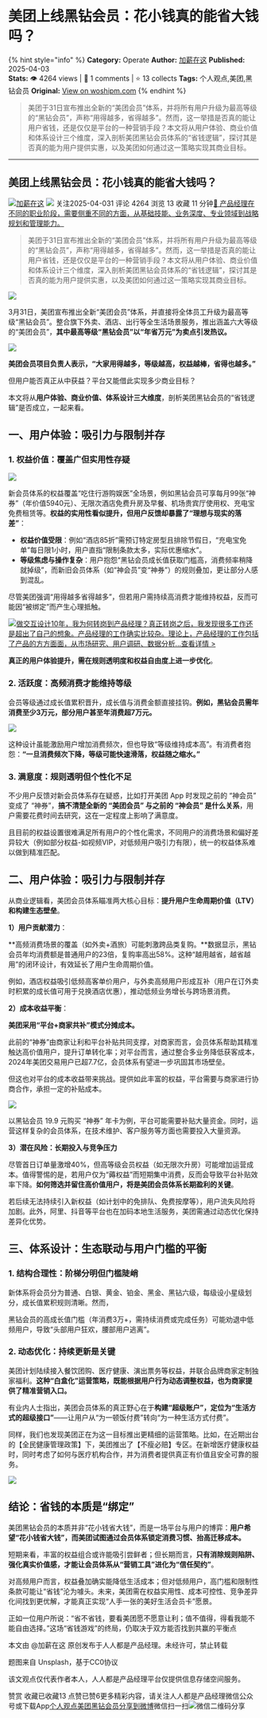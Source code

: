 # 美团上线黑钻会员：花小钱真的能省大钱吗？
{% hint style="info" %}
**Category:** Operate
**Author:** [加薪在这](https://www.woshipm.com/u/1073708)
**Published:** 2025-04-03  
**Stats:** 👁️ 4264 views | 💬 1 comments | ⭐ 13 collects
**Tags:** 个人观点,美团,黑钻会员
**Original:** [View on woshipm.com](https://www.woshipm.com/operate/6200817.html)
{% endhint %}
> 美团于31日宣布推出全新的“美团会员”体系，并将所有用户升级为最高等级的“黑钻会员”，声称“用得越多，省得越多”。然而，这一举措是否真的能让用户省钱，还是仅仅是平台的一种营销手段？本文将从用户体验、商业价值和体系设计三个维度，深入剖析美团黑钻会员体系的“省钱逻辑”，探讨其是否真的能为用户提供实惠，以及美团如何通过这一策略实现其商业目标。

---

## 美团上线黑钻会员：花小钱真的能省大钱吗？

[![](https://static.woshipm.com/pmapp_avatar_20250217142505_6053.jpeg?imageView2/1/w/72/h/72/q/100)](https://www.woshipm.com/u/1073708)[加薪在这](https://www.woshipm.com/u/1073708) ![](https://static.woshipm.com/tag/1101_1@2x.png) 关注2025-04-031 评论 4264 浏览 13 收藏 11 分钟[🔗 产品经理在不同的职业阶段，需要侧重不同的方面，从基础技能、业务深度、专业领域到战略规划和管理能力。](https://ke.qidianla.com/courses/90pm)

> 美团于31日宣布推出全新的“美团会员”体系，并将所有用户升级为最高等级的“黑钻会员”，声称“用得越多，省得越多”。然而，这一举措是否真的能让用户省钱，还是仅仅是平台的一种营销手段？本文将从用户体验、商业价值和体系设计三个维度，深入剖析美团黑钻会员体系的“省钱逻辑”，探讨其是否真的能为用户提供实惠，以及美团如何通过这一策略实现其商业目标。

![](https://image.woshipm.com/2023/04/14/7785da1c-daa1-11ed-aee8-00163e0b5ff3.png)

3月31日，美团宣布推出全新“美团会员”体系，并直接将全体员工升级为最高等级“黑钻会员”。整合旗下外卖、酒店、出行等全生活场景服务，推出涵盖六大等级的“美团会员”，**其中最高等级“黑钻会员”以“年省万元”为卖点引发热议。**

![](https://image.woshipm.com/2025/04/03/066b0d40-1049-11f0-b4f1-00163e09d72f.png)

**美团会员项目负责人表示，“大家用得越多，等级越高，权益越棒，省得也越多。”**

但用户能否真正从中获益？平台又能借此实现多少商业目标？

本文将从**用户体验、商业价值、体系设计三大维度**，剖析美团黑钻会员的“省钱逻辑”是否成立，一起来看。

## 一、用户体验：吸引力与限制并存

### 1\. 权益价值：覆盖广但实用性存疑

![](https://image.woshipm.com/2025/04/03/125a271c-1049-11f0-abee-00163e09d72f.png)

新会员体系的权益覆盖“吃住行游购娱医”全场景，例如黑钻会员可享每月99张“神券”（年价值5940元）、无限次酒店免费升房及早餐、机场贵宾厅使用权、充电宝免费租赁等。**权益的实用性看似提升，但用户反馈却暴露了“理想与现实的落差”**：

*   **权益价值受限**：例如“酒店85折”需预订特定房型且排除节假日，“充电宝免单”每日限1小时，用户直指“限制条款太多，实际优惠缩水”。
*   **等级焦虑与操作复杂**：用户抱怨“黑钻会员成长值获取门槛高，消费频率稍降就掉级”，而新旧会员体系（如“神会员”变“神券”）的规则叠加，更让部分人感到混乱。

尽管美团强调“用得越多省得越多”，但若用户需持续高消费才能维持权益，反而可能因“被绑定”而产生心理抵触。

[![](https://image.woshipm.com/2023/08/02/769bf6f4-30e6-11ee-b3cb-00163e0b5ff3.png)做交互设计10年，我为何转岗到产品经理？真正转岗之后，我发现很多工作还是超出了自己的想象。产品经理的工作确实比较杂。理论上，产品经理的工作包括了产品的方方面面，从市场研究、用户调研、数据分析...查看详情 >](https://ke.qidianla.com/courses/bcpm)

**真正的用户体验提升，需在规则透明度和权益自由度上进一步优化**。

### 2\. 活跃度：高频消费才能维持等级

会员等级通过成长值累积晋升，成长值与消费金额直接挂钩。**例如，黑钻会员需年消费至少3万元，部分用户甚至年消费超7万元。**

![](https://image.woshipm.com/2025/04/03/36b7e5a4-1049-11f0-bd6a-00163e09d72f.png)

这种设计虽能激励用户增加消费频次，但也导致“等级维持成本高”。有消费者抱怨：**“一旦消费频次下降，等级可能快速滑落，权益随之缩水。”**

### 3\. 满意度：规则透明但个性化不足

不少用户反馈对新会员体系存在疑惑，比如打开美团 App 时发现之前的 “神会员” 变成了 “神券”，**搞不清楚全新的 “美团会员” 与之前的 “神会员” 是什么关系**，用户需要花费时间去研究，这在一定程度上影响了满意度。

且目前的权益设置很难满足所有用户的个性化需求，不同用户的消费场景和偏好差异较大（例如部分权益-如视频VIP，对低频用户吸引力有限），统一的权益体系难以做到精准匹配。

## 二、用户体验：吸引力与限制并存

从商业逻辑看，美团会员体系瞄准两大核心目标：**提升用户生命周期价值（LTV）和构建生态壁垒**。

**1）用户贡献潜力**：

**高频消费场景的覆盖（如外卖+酒旅）可能刺激跨品类复购。**数据显示，黑钻会员年均消费额是普通用户的23倍，复购率高出58%。这种“越用越省，越省越用”的闭环设计，有效延长了用户生命周期价值。

例如，酒店权益吸引低频高客单价用户，与外卖高频用户形成互补（用户在订外卖时积累的成长值可用于兑换酒店优惠），推动低频业务增长与跨场景消费。

**2）成本收益平衡**：

**美团采用“平台+商家共补”模式分摊成本。**

此前的“神券”由商家让利和平台补贴共同支撑，对商家而言，会员体系帮助其精准触达高价值用户，提升订单转化率；对平台而言，通过整合多业务降低获客成本，2024年美团交易用户已超7.7亿，会员体系有望进一步巩固其市场壁垒。

但这也对平台的成本收益带来挑战。提供如此丰富的权益，平台需要与商家进行协商合作，承担一定的补贴成本。

![](https://image.woshipm.com/2025/04/03/2c45a8cc-1049-11f0-b4f1-00163e09d72f.jpg)

以黑钻会员 19.9 元购买 “神券” 年卡为例，平台可能需要补贴大量资金。同时，运营这样复杂的会员体系，在技术维护、客户服务等方面也需要投入大量资源。

**3）潜在风险：长期投入与竞争压力**

尽管首日订单量激增40%，但高等级会员权益（如无限次升房）可能增加运营成本。值得警惕的是，若用户仅为“薅权益”而短期集中消费，反而会导致平台补贴效率下降。**如何筛选并留住高价值用户，将是美团会员体系长期盈利的关键**。

若后续无法持续引入新权益（如计划中的免排队、免费按摩等），用户流失风险将加剧。此外，阿里、抖音等平台也在加码本地生活服务，美团需通过动态优化保持差异化优势。

## 三、体系设计：生态联动与用户门槛的平衡

### 1\. 结构合理性：阶梯分明但门槛陡峭

新体系将会员分为普通、白银、黄金、铂金、黑金、黑钻六级，每级设小星级划分，成长值累积规则清晰。然而，

黑钻会员的高成长值门槛（年消费3万+，需持续消费或完成任务）可能劝退中低频用户，导致“头部用户狂欢，腰部用户逃离”。

### 2\. 动态优化：持续更新是关键

美团计划陆续接入餐饮团购、医疗健康、演出票务等权益，并联合品牌商家定制独家福利。**这种“白盒化”运营策略，既能根据用户行为动态调整权益，也为商家提供了精准营销入口。**

有业内人士指出，美团会员体系的真正野心在于**构建“超级账户”，定位为“生活方式的超级接口”**——让用户从“为一顿饭付费”转向“为一种生活方式付费”。

同样，我们也发现美团正在为这一目标推出更精细的运营策略。比如，在近期出台的【全民健康管理政策】下，美团推出了【不瘦必赔】专区。在新增医疗健康权益时，同时考虑了如何与医疗机构合作，并为消费者提供真正有价值且安全可靠的服务。

![](https://image.woshipm.com/2025/04/03/4e3927a6-1049-11f0-b4f1-00163e09d72f.png)

## 结论：省钱的本质是“绑定”

美团黑钻会员的本质并非“花小钱省大钱”，而是一场平台与用户的博弈：**用户希望“花小钱省大钱”，而美团试图通过会员体系锁定消费习惯、抬高迁移成本。**

短期来看，丰富的权益组合或许能吸引尝鲜者；但长期而言，**只有消除规则陷阱、强化真实价值感，才能让会员体系从“营销工具”进化为“信任契约”**。

对高频用户而言，权益叠加确实能降低生活成本；但对低频用户，高门槛和限制性条款可能让“省钱”沦为噱头。未来，美团需在权益实用性、成本可控性、竞争差异化间找到更优解，才能真正实现“人手一张的美好生活会员卡”愿景。

正如一位用户所说：“省不省钱，要看美团愿不愿意让利；值不值得，得看我能不能自由选择。”这场“省钱游戏”的终局，仍取决于双方能否找到共赢的平衡点

本文由 @加薪在这 原创发布于人人都是产品经理。未经许可，禁止转载

题图来自 Unsplash，基于CC0协议

该文观点仅代表作者本人，人人都是产品经理平台仅提供信息存储空间服务。

赞赏 收藏已收藏13 点赞已赞6更多精彩内容，请关注人人都是产品经理微信公众号或下载App[个人观点](https://www.woshipm.com/tag/%e4%b8%aa%e4%ba%ba%e8%a7%82%e7%82%b9)[美团](https://www.woshipm.com/tag/%e7%be%8e%e5%9b%a2)[黑钻会员](https://www.woshipm.com/tag/%e9%bb%91%e9%92%bb%e4%bc%9a%e5%91%98)[分享到微博](https://service.weibo.com/share/share.php?appkey=2775287854&title=美团上线黑钻会员：花小钱真的能省大钱吗？&url=https://www.woshipm.com/operate/6200817.html&pic=https://image.woshipm.com/2023/04/14/7785da1c-daa1-11ed-aee8-00163e0b5ff3.png)微信扫一扫![微信二维码](https://api.pwmqr.com/qrcode/create/?url=https://www.woshipm.com/operate/6200817.html)分享